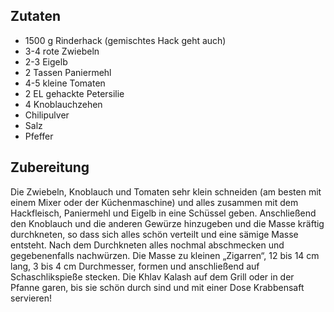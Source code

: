 ## Zutaten

-    1500 g Rinderhack (gemischtes Hack geht auch)
-    3-4 rote Zwiebeln
-    2-3 Eigelb
-    2 Tassen Paniermehl
-    4-5 kleine Tomaten
-    2 EL gehackte Petersilie
-    4 Knoblauchzehen
-    Chilipulver
-    Salz
-    Pfeffer

## Zubereitung

Die Zwiebeln, Knoblauch und Tomaten sehr klein schneiden (am besten mit einem Mixer oder der Küchenmaschine) und alles zusammen mit dem Hackfleisch, Paniermehl und Eigelb in eine Schüssel geben.
Anschließend den Knoblauch und die anderen Gewürze hinzugeben und die Masse kräftig durchkneten, so dass sich alles schön verteilt und eine sämige Masse entsteht. Nach dem Durchkneten alles nochmal abschmecken und gegebenenfalls nachwürzen.
Die Masse zu kleinen „Zigarren“, 12 bis 14 cm lang, 3 bis 4 cm Durchmesser, formen und anschließend auf Schaschlikspieße stecken.
Die Khlav Kalash auf dem Grill oder in der Pfanne garen, bis sie schön durch sind und mit einer Dose Krabbensaft servieren!
